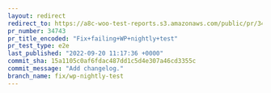 ```yaml
---
layout: redirect
redirect_to: https://a8c-woo-test-reports.s3.amazonaws.com/public/pr/34743/e2e/index.html
pr_number: 34743
pr_title_encoded: "Fix+failing+WP+nightly+test"
pr_test_type: e2e
last_published: "2022-09-20 11:17:36 +0000"
commit_sha: 15a1105c0af6fdac487dd1c5d4e307a46cd3355c
commit_message: "Add changelog."
branch_name: fix/wp-nightly-test
---
```

